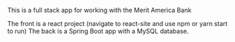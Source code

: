 This is a full stack app for working with the Merit America Bank

The front is a react project (navigate to react-site and use npm or yarn start to run)
The back is a Spring Boot app with a MySQL database.